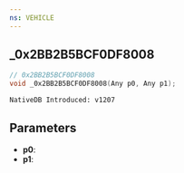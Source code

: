 ```yaml
---
ns: VEHICLE
---
```

## _0x2BB2B5BCF0DF8008

```c
// 0x2BB2B5BCF0DF8008
void _0x2BB2B5BCF0DF8008(Any p0, Any p1);
```

```
NativeDB Introduced: v1207
```

## Parameters
* **p0**:
* **p1**:
